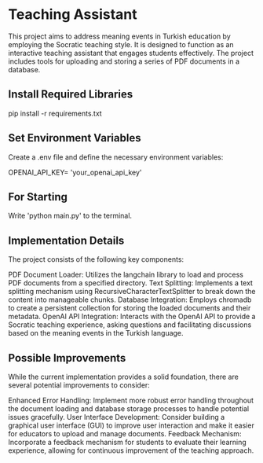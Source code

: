 # Teaching Assistant
This project aims to address meaning events in Turkish education by employing the Socratic teaching style. It is designed to function as an interactive teaching assistant that engages students effectively. The project includes tools for uploading and storing a series of PDF documents in a database.

## Install Required Libraries

pip install -r requirements.txt

## Set Environment Variables

Create a .env file and define the necessary environment variables:

OPENAI_API_KEY= 'your_openai_api_key'

## For Starting

Write 'python main.py' to the terminal.

## Implementation Details
The project consists of the following key components:

PDF Document Loader: Utilizes the langchain library to load and process PDF documents from a specified directory.
Text Splitting: Implements a text splitting mechanism using RecursiveCharacterTextSplitter to break down the content into manageable chunks.
Database Integration: Employs chromadb to create a persistent collection for storing the loaded documents and their metadata.
OpenAI API Integration: Interacts with the OpenAI API to provide a Socratic teaching experience, asking questions and facilitating discussions based on the meaning events in the Turkish language.


## Possible Improvements
While the current implementation provides a solid foundation, there are several potential improvements to consider:

Enhanced Error Handling: Implement more robust error handling throughout the document loading and database storage processes to handle potential issues gracefully.
User Interface Development: Consider building a graphical user interface (GUI) to improve user interaction and make it easier for educators to upload and manage documents.
Feedback Mechanism: Incorporate a feedback mechanism for students to evaluate their learning experience, allowing for continuous improvement of the teaching approach.
